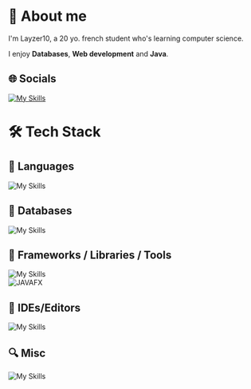 
# 🔭 About me 
I'm Layzer10, a 20 yo. french student who's learning computer science.

I enjoy **Databases**, **Web development** and **Java**.

## 🌐 Socials

[![My Skills](https://go-skill-icons.vercel.app/api/icons?i=linkedin&perline=5)](https://www.linkedin.com/in/esteban-cazor-71191b251/)
<br>

# 🛠️ Tech Stack

## 👾​ Languages

![My Skills](https://go-skill-icons.vercel.app/api/icons?i=python,java,cpp,js,html,css,plsql,php&perline=7)

## 💾 Databases

![My Skills](https://go-skill-icons.vercel.app/api/icons?i=mysql,postgresql,oracle&perline=7)

## 🚀 Frameworks / Libraries / Tools

![My Skills](https://go-skill-icons.vercel.app/api/icons?i=spring,symfony,git,wordpress&perline=7)
<br>
![JAVAFX](https://img.shields.io/badge/JAVAFX-ffffff?style=for-the-badge&color=2b6fb9)


## 🧰 IDEs/Editors

![My Skills](https://go-skill-icons.vercel.app/api/icons?i=vscode&perline=7)

## 🔍 Misc

![My Skills](https://go-skill-icons.vercel.app/api/icons?i=powerpoint,word,onenote,onedrive&perline=7)
